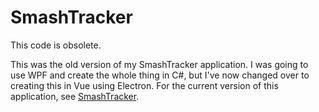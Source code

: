 # SmashTracker

This code is obsolete.

This was the old version of my SmashTracker application. I was going to use WPF and create the whole thing in C#, but I've now changed over to creating this in Vue using Electron. For the current version of this application, see [SmashTracker](https://github.com/css13c/SmashTracker).
